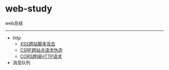 # web-study
web总结

---

* http
    * [XSS跨站脚本攻击](http/XSS攻击.md)
    * [CSRF跨站点请求伪造](http/CSRF攻击.md)
    * [CORS跨域HTTP请求](http/CORS跨域.md)
* 消息队列
